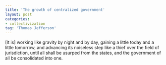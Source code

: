 ```yaml
---
title: 'The growth of centralized government'
layout: post
categories:
- collectivization
tag: 'Thomas Jefferson'
---
```


\[It is\] working like gravity by night and by day, gaining a little today and a little tomorrow, and advancing its noiseless step like a thief over the field of jurisdiction, until all shall be usurped from the states, and the government of all be consolidated into one.